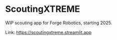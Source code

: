 # ScoutingXTREME

WIP scouting app for Forge Robotics, starting 2025.

Link: https://scoutingxtreme.streamlit.app
